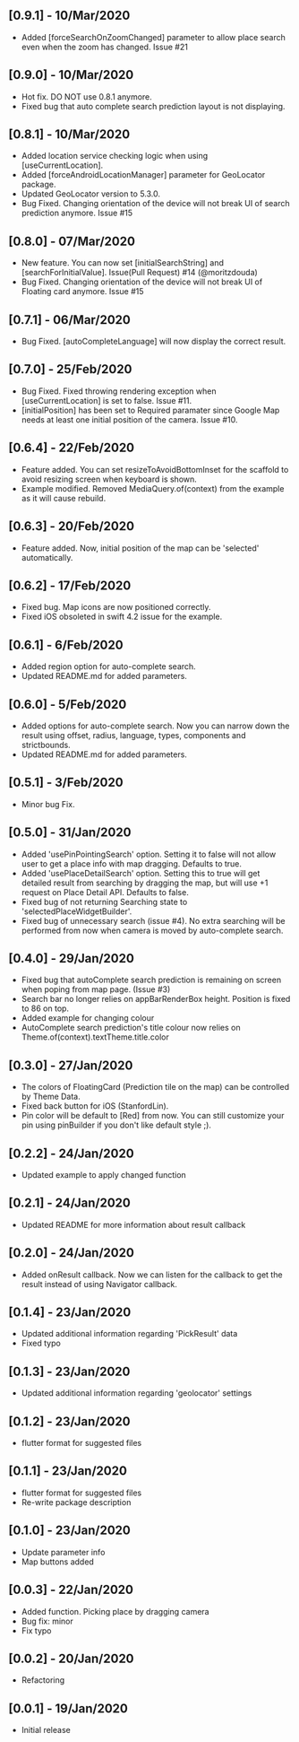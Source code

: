 ## [0.9.1] - 10/Mar/2020

- Added [forceSearchOnZoomChanged] parameter to allow place search even when the zoom has changed. Issue #21

## [0.9.0] - 10/Mar/2020

- Hot fix. DO NOT use 0.8.1 anymore.
- Fixed bug that auto complete search prediction layout is not displaying.

## [0.8.1] - 10/Mar/2020

- Added location service checking logic when using [useCurrentLocation].
- Added [forceAndroidLocationManager] parameter for GeoLocator package.
- Updated GeoLocator version to 5.3.0.
- Bug Fixed. Changing orientation of the device will not break UI of search prediction anymore. Issue #15

## [0.8.0] - 07/Mar/2020

- New feature. You can now set [initialSearchString] and [searchForInitialValue]. Issue(Pull Request) #14 (@moritzdouda)
- Bug Fixed. Changing orientation of the device will not break UI of Floating card anymore. Issue #15

## [0.7.1] - 06/Mar/2020

- Bug Fixed. [autoCompleteLanguage] will now display the correct result.

## [0.7.0] - 25/Feb/2020

- Bug Fixed. Fixed throwing rendering exception when [useCurrentLocation] is set to false. Issue #11.
- [initialPosition] has been set to Required paramater since Google Map needs at least one initial position of the camera. Issue #10.

## [0.6.4] - 22/Feb/2020

- Feature added. You can set resizeToAvoidBottomInset for the scaffold to avoid resizing screen when keyboard is shown.
- Example modified. Removed MediaQuery.of(context) from the example as it will cause rebuild.

## [0.6.3] - 20/Feb/2020

- Feature added. Now, initial position of the map can be 'selected' automatically.

## [0.6.2] - 17/Feb/2020

- Fixed bug. Map icons are now positioned correctly.
- Fixed iOS obsoleted in swift 4.2 issue for the example.

## [0.6.1] - 6/Feb/2020

- Added region option for auto-complete search.
- Updated README.md for added parameters.

## [0.6.0] - 5/Feb/2020

- Added options for auto-complete search. Now you can narrow down the result using offset, radius, language, types, components and strictbounds.
- Updated README.md for added parameters.

## [0.5.1] - 3/Feb/2020

- Minor bug Fix.

## [0.5.0] - 31/Jan/2020

- Added 'usePinPointingSearch' option. Setting it to false will not allow user to get a place info with map dragging. Defaults to true.
- Added 'usePlaceDetailSearch' option. Setting this to true will get detailed result from searching by dragging the map, but will use +1 request on Place Detail API. Defaults to false.
- Fixed bug of not returning Searching state to 'selectedPlaceWidgetBuilder'.
- Fixed bug of unnecessary search (issue #4). No extra searching will be performed from now when camera is moved by auto-complete search.

## [0.4.0] - 29/Jan/2020

- Fixed bug that autoComplete search prediction is remaining on screen when poping from map page. (Issue #3)
- Search bar no longer relies on appBarRenderBox height. Position is fixed to 86 on top.
- Added example for changing colour
- AutoComplete search prediction's title colour now relies on Theme.of(context).textTheme.title.color

## [0.3.0] - 27/Jan/2020

- The colors of FloatingCard (Prediction tile on the map) can be controlled by Theme Data.
- Fixed back button for iOS (StanfordLin).
- Pin color will be default to [Red] from now. You can still customize your pin using pinBuilder if you don't like default style ;).

## [0.2.2] - 24/Jan/2020

- Updated example to apply changed function

## [0.2.1] - 24/Jan/2020

- Updated README for more information about result callback

## [0.2.0] - 24/Jan/2020

- Added onResult callback. Now we can listen for the callback to get the result instead of using Navigator callback.

## [0.1.4] - 23/Jan/2020

- Updated additional information regarding 'PickResult' data
- Fixed typo

## [0.1.3] - 23/Jan/2020

- Updated additional information regarding 'geolocator' settings

## [0.1.2] - 23/Jan/2020

- flutter format for suggested files

## [0.1.1] - 23/Jan/2020

- flutter format for suggested files
- Re-write package description

## [0.1.0] - 23/Jan/2020

- Update parameter info
- Map buttons added

## [0.0.3] - 22/Jan/2020

- Added function. Picking place by dragging camera
- Bug fix: minor
- Fix typo

## [0.0.2] - 20/Jan/2020

- Refactoring

## [0.0.1] - 19/Jan/2020

- Initial release
